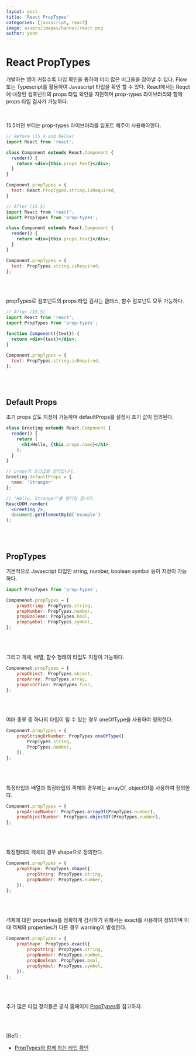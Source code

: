 ```yaml
---
layout: post
title: 'React PropTypes'
categories: [javascript, react]
image: assets/images/banner/react.png
author: yeon
---
```


# React PropTypes

개발하는 앱이 커질수록 타입 확인을 통하여 미리 많은 버그들을 잡아낼 수 있다. Flow 또는 Typescript를 활용하여 Javascript 타입을 확인 할 수 있다. React에서는 Reqct에 내장된 컴포넌트의 props 타입 확인을 지원하며 prop-types 라이브러리와 함께 props 타입 검사가 가능하다. <br>

<br>

15.5버전 부터는 prop-types 라이브러리를 임포트 해주어 사용해야한다. <br>

```jsx
// Before (15.4 and below)
import React from 'react';

class Component extends React.Component {
  render() {
    return <div>{this.props.text}</div>;
  }
}

Component.propTypes = {
  text: React.PropTypes.string.isRequired,
}

// After (15.5)
import React from 'react';
import PropTypes from 'prop-types';

class Component extends React.Component {
  render() {
    return <div>{this.props.text}</div>;
  }
}

Component.propTypes = {
  text: PropTypes.string.isRequired,
};
```

<br><br>

propTypes로 컴포넌트의 props 타입 검사는 클래스, 함수 컴포넌트 모두 가능하다. <br>

```jsx
// After (15.5)
import React from 'react';
import PropTypes from 'prop-types';

function Component({text}) {
  return <div>{text}</div>;
}

Component.propTypes = {
  text: PropTypes.string.isRequired,
};
```

<br><br>

## Default Props

초기 props 값도 지정이 가능하며 defaultProps를 설정시 초기 값이 정의된다. <br>

```jsx
class Greeting extends React.Component {
  render() {
    return (
      <h1>Hello, {this.props.name}</h1>
    );
  }
}

// props의 초깃값을 정의합니다.
Greeting.defaultProps = {
  name: 'Stranger'
};

// "Hello, Stranger"를 랜더링 합니다.
ReactDOM.render(
  <Greeting />,
  document.getElementById('example')
);
```

<br><br>

## PropTypes

기본적으로 Javascript 타입인 string, number, boolean symbol 등이 지정이 가능하다.  <br>

```jsx
import PropTypes from 'prop-types';

Componenet.propTypes = {
	propString: PropTypes.string,
	propNumber: PropTypes.number,
	propBoolean: PropTypes.bool,
	propSymbol: PropTypes.symbol,
};
```

<br><br>

그리고 객체, 배열, 함수 형태의 타입도 지정이 가능하다. <br>

```jsx
Componenet.propTypes = {
	propObject: PropTypes.object,
	propArray: PropTypes.array,
	propFunction: PropTypes.func,
};
```

<br><br>

 여러 종류 중 하나의 타입이 될 수 있는 경우 oneOfType을 사용하여 정의한다. <br>

```jsx
Component.propTypes = {
	propStringOrNumber: PropTypes.oneOfType([
		PropTypes.string,
		PropTypes.number,
	]),
};
```

<br><br>

특정타입의 배열과 특정타입의 객체의 경우에는 arrayOf, objectOf를 사용하여 정의한다. <br>

```jsx
Component.propTypes = {
	propArrayNumber: PropTypes.arrayOf(PropTypes.number),
	propObjectNumber: PropTypes.objectOf(PropTypes.number),
};
```

<br><br>

특정형태의 객체의 경우 shape으로 정의한다. <br>

```jsx
Component.propTypes = {
	propShape: PropTypes.shape({
		propString: PropTypes.string,
		propNumber: PropTypes.number,
	});
};
```

<br><br>

객체에 대한 properties를 정확하게 검사하기 위해서는 exact를 사용하여 정의하며 이때 객체의 properties가 다른 경우 warning이 발생한다. <br>

```jsx
Component.propTypes = {
	propShape: PropTypes.exact({
		propString: PropTypes.string,
		propNumber: PropTypes.number,
		propBoolean: PropTypes.bool,
		propSymbol: PropTypes.symbol,
	});
};
```

<br><br>

추가 많은 타입 정의들은 공식 홈페이지 [PropTypes](https://ko.reactjs.org/docs/typechecking-with-proptypes.html#proptypes)를 참고하자.

<br><br>

[Ref] :

- [PropTypes와 함께 하는 타입 확인](https://ko.reactjs.org/docs/typechecking-with-proptypes.html)

<br><br><br>